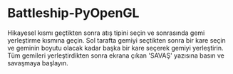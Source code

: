 # Battleship-PyOpenGL
Hikayesel kısmı geçtikten sonra atış tipini seçin ve sonrasında gemi yerleştirme kısmına geçin. Sol tarafta gemiyi seçtikten sonra bir kare seçin ve geminin boyutu olacak kadar başka bir kare seçerek gemiyi yerleştirin. Tüm gemileri yerleştirdikten sonra ekrana çıkan 'SAVAŞ' yazısına basın ve savaşmaya başlayın.
